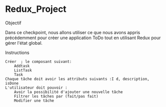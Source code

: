 # Redux_Project

Objectif

Dans ce checkpoint, nous allons utiliser ce que nous avons appris précédemment pour créer une application ToDo tout en utilisant Redux pour gérer l'état global.

Instructions

    Créer  ; le composant suivant:
        Addtask
        ListTask
        Task
    Chaque tâche doit avoir les attributs suivants :I d, description, isDone
    L'utilisateur doit pouvoir :
        Avoir la possibilité d'ajouter une nouvelle tâche
        Filtrer les tâches par (fait/pas fait)
        Modifier une tâche
